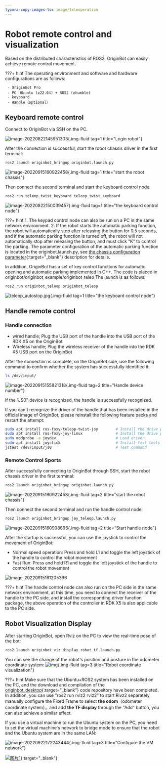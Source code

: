 ```yaml
---
typora-copy-images-to: image/teleoperation
---
```


# **Robot remote control and visualization**

Based on the distributed characteristics of ROS2, OriginBot can easily achieve remote control movement.

???+ hint
    The operating environment and software and hardware configurations are as follows:

     - OriginBot Pro
     - PC：Ubuntu (≥22.04) + ROS2 (≥humble)
     - keyboard
     - Handle（optional）



<!-- <iframe
  src="//player.bilibili.com/player.html?aid=516658213&bvid=BV1eg411a7A9&cid=866092965&page=11&autoplay=0"
  scrolling="no"
  border="0"
  width="800px"
  height="460px"
  frameborder="no"
  framespacing="0"
  allowfullscreen="true"
>
</iframe> -->

## **Keyboard remote control**

Connect to OriginBot via SSH on the PC.

![image-20220822145951303](../../assets/img/teleoperation/image-20220822145951303.png){.img-fluid tag=1 title="Login robot"}

After the connection is successful, start the robot chassis driver in the first terminal:

```bash
ros2 launch originbot_bringup originbot.launch.py
```

![image-20220915160922458](../../assets/img/teleoperation/image-20220915160922458.png){.img-fluid tag=1 title="start the robot chassis"}



Then connect the second terminal and start the keyboard control node:

```bash
ros2 run teleop_twist_keyboard teleop_twist_keyboard
```

![image-20220822150039457](../../assets/img/teleoperation/image-20220822150039457.png){.img-fluid tag=1 title="the keyboard control node"}

???+ hint
    1. The keypad control node can also be run on a PC in the same network environment.
    2. If the robot starts the automatic parking function, the robot will automatically stop after releasing the button for 0.5 seconds, and if the automatic parking function is turned off, the robot will not automatically stop after releasing the button, and must click "K" to control the parking. The parameter configuration of the automatic parking function is located in the originbot.launch.py, see [the chassis configuration parameter](http://originbot.org/manual/originbot_bringup){:target="_blank"} description for details.

In addition, OriginBot has a set of key control functions for automatic opening and automatic parking implemented in C++. The code is placed in originbot/originbot_example/originbot_teleo
The launch is as follows:

```bash
ros2 run originbot_teleop originbot_teleop
```
![teleop_autostop.jpg](../../assets/img/teleoperation/teleop_autostop.jpg){.img-fluid tag=1 title="the keyboard control node"}

## **Handle remote control**

### **Handle connection**
- wired handle; Plug the USB port of the handle into the USB port of the RDK X5 on the OriginBot
- Wireless handle; Plug the wireless receiver of the handle into the RDK X5 USB port on the OriginBot

After the connection is complete, on the OriginBot side, use the following command to confirm whether the system has successfully identified it:

```bash
ls /dev/input/
```

![image-20220915155821318](../../assets/img/teleoperation/image-20220915155821318.png){.img-fluid tag=2 title="Handle device number"}



If the "JS0" device is recognized, the handle is successfully recognized.


If you can't recognize the driver of the handle that has been installed in the official image of OriginBot, please reinstall the following feature packs and restart the attempt:​
​    

```bash
sudo apt install ros-foxy-teleop-twist-joy        # Install the drive pack for the handle
sudo apt install ros-foxy-joy-linux               # Install the drive pack for the handle
sudo modprobe -a joydev                           # Load driver
sudo apt install joystick                         # Install test tools
jstest /dev/input/js0                             # Test command
```



### **Remote Control Sports**

After successfully connecting to OriginBot through SSH, start the robot chassis driver in the first terminal:

```bash
ros2 launch originbot_bringup originbot.launch.py
```

![image-20220915160922458](../../assets/img/teleoperation/image-20220915160922458.png){.img-fluid tag=2 title="start the robot chassis"}


Then connect the second terminal and run the handle control node:
```bash
ros2 launch originbot_bringup joy_teleop.launch.py
```

![image-20220915160908896](../../assets/img/teleoperation/image-20220915160908896.png){.img-fluid tag=2 title="Start handle node"}



After the startup is successful, you can use the joystick to control the movement of OriginBot:

- Normal speed operation: Press and hold L1 and toggle the left joystick of the handle to control the robot movement
- Fast Run: Press and hold R1 and toggle the left joystick of the handle to control the robot movement



![image-20220915161205396](../../assets/img/teleoperation/image-20220915161205396.png)



???+ hint
    The handle control node can also run on the PC side in the same network environment, at this time, you need to connect the receiver of the handle to the PC side, and install the corresponding driver function package, the above operation of the controller in RDK X5 is also applicable to the PC side.



## **Robot Visualization Display**

After starting OriginBot, open Rviz on the PC to view the real-time pose of the bot:

```bash
ros2 launch originbot_viz display_robot_tf.launch.py
```



You can see the change of the robot's position and posture in the odometer coordinate system:
![img](../../assets/img/teleoperation/2022-08-10_23-30.png){.img-fluid tag=3 title="Robot coordinate visualization"}



???+ hint
    Make sure that the Ubuntu+ROS2 system has been installed on the PC, and the download and compilation of the [originbot_desktop](https://github.com/guyuehome/originbot_desktop){:target="_blank"} code repository have been completed. In addition, you can use "ros2 run rviz2 rviz2" to start Rivz2 separately, manually configure the Fixed Frame to select **the odom**（odometer coordinate system），and add **the TF display** through the "Add" button, you can also achieve a similar effect.



If you use a virtual machine to run the Ubuntu system on the PC, you need to set the virtual machine's network to bridge mode to ensure that the robot and the Ubuntu system are in the same LAN:

![image-20220922172243444](../../assets/img/teleoperation/image-20220922172243444.png){.img-fluid tag=3 title="Configure the VM network"}





[![图片1](../../assets/img/footer_en.png)](https://www.guyuehome.com/){:target="_blank"}

